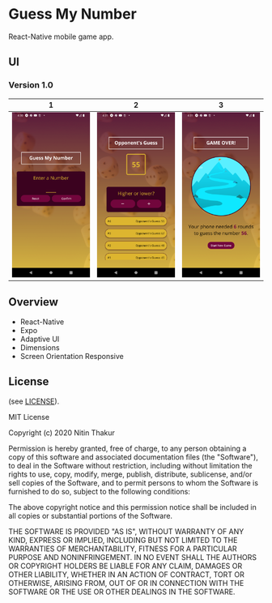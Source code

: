 # Guess My Number

React-Native mobile game app.



## UI

### Version 1.0
1      |  2 |3 
:-------------------------:|:-------------------------:|:-------------------------:
![Alt text](/ss/g1.png?raw=false "Optional Title")  | ![Alt text](/ss/g2.png?raw=false "Optional Title") |![Alt text](/ss/g3.png?raw=false "Optional Title") |



## Overview
 - React-Native
 - Expo
 - Adaptive UI
 - Dimensions
 - Screen Orientation Responsive
 
## License

(see [LICENSE](LICENSE)).

MIT License

Copyright (c) 2020 Nitin Thakur

Permission is hereby granted, free of charge, to any person obtaining a copy
of this software and associated documentation files (the "Software"), to deal
in the Software without restriction, including without limitation the rights
to use, copy, modify, merge, publish, distribute, sublicense, and/or sell
copies of the Software, and to permit persons to whom the Software is
furnished to do so, subject to the following conditions:

The above copyright notice and this permission notice shall be included in all
copies or substantial portions of the Software.

THE SOFTWARE IS PROVIDED "AS IS", WITHOUT WARRANTY OF ANY KIND, EXPRESS OR
IMPLIED, INCLUDING BUT NOT LIMITED TO THE WARRANTIES OF MERCHANTABILITY,
FITNESS FOR A PARTICULAR PURPOSE AND NONINFRINGEMENT. IN NO EVENT SHALL THE
AUTHORS OR COPYRIGHT HOLDERS BE LIABLE FOR ANY CLAIM, DAMAGES OR OTHER
LIABILITY, WHETHER IN AN ACTION OF CONTRACT, TORT OR OTHERWISE, ARISING FROM,
OUT OF OR IN CONNECTION WITH THE SOFTWARE OR THE USE OR OTHER DEALINGS IN THE
SOFTWARE.

